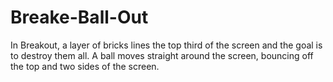 # Breake-Ball-Out
In Breakout, a layer of bricks lines the top third of the screen and the goal is to destroy them all. A ball moves straight around the screen, bouncing off the top and two sides of the screen.
